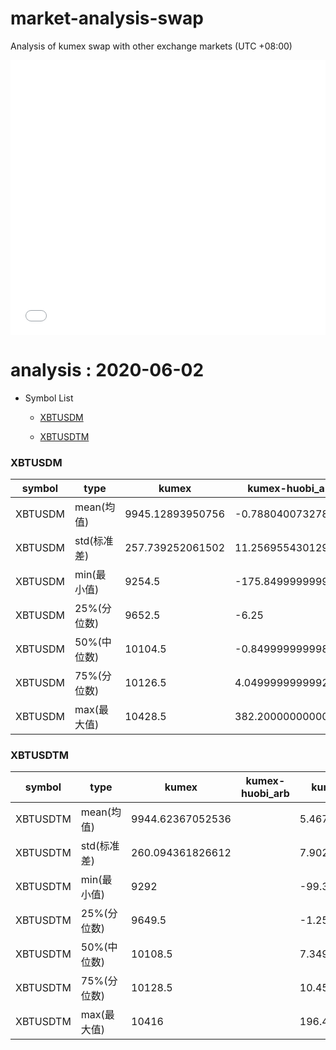 # market-analysis-swap
Analysis of kumex swap with other exchange markets (UTC +08:00)

<iframe width="100%" height="440" src="./data.html" frameborder="no" border="0" scrolling="no"></iframe>

# analysis : 2020-06-02
* Symbol List

  * [XBTUSDM](#xbtusdm)

  * [XBTUSDTM](#xbtusdtm)


### XBTUSDM

symbol|type|kumex|kumex-huobi_arb|kumex-okex_arb
---|---|---|---|---
XBTUSDM | mean(均值) | 9945.12893950756 | -0.788040073278759 | 3.15882001324747
XBTUSDM | std(标准差) | 257.739252061502 | 11.2569554301299 | 12.18439861606
XBTUSDM | min(最小值) | 9254.5 | -175.849999999999 | -172.049999999999
XBTUSDM | 25%(分位数) | 9652.5 | -6.25 | -0.549999999999272
XBTUSDM | 50%(中位数) | 10104.5 | -0.849999999998545 | 2.34999999999855
XBTUSDM | 75%(分位数) | 10126.5 | 4.04999999999927 | 6.45000000000073
XBTUSDM | max(最大值) | 10428.5 | 382.200000000001 | 443.049999999999


### XBTUSDTM

symbol|type|kumex|kumex-huobi_arb|kumex-okex_arb
---|---|---|---|---
XBTUSDTM | mean(均值) | 9944.62367052536 |  | 5.46729733386435
XBTUSDTM | std(标准差) | 260.094361826612 |  | 7.90226369883211
XBTUSDTM | min(最小值) | 9292 |  | -99.3499999999985
XBTUSDTM | 25%(分位数) | 9649.5 |  | -1.25
XBTUSDTM | 50%(中位数) | 10108.5 |  | 7.34999999999854
XBTUSDTM | 75%(分位数) | 10128.5 |  | 10.4500000000007
XBTUSDTM | max(最大值) | 10416 |  | 196.450000000001

